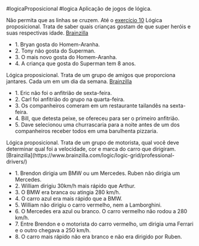 #logicaProposicional #logica 
Aplicação de jogos de lógica. 

Não permita que as linhas se cruzem. Até o [exercício 10](https://www.mathplayground.com/tronix/index.html)
Lógica proposicional. Trata de saber quais crianças gostam de que super heróis e suas respectivas idade. [Brainzilla](https://www.brainzilla.com/logic/logic-grid/superheroes/)
<ul>
	 <li>1. Bryan gosta do Homem-Aranha.</li>
     <li>2. Tony não gosta do Superman.</li>
     <li>3. O mais novo gosta do Homem-Aranha.</li>
	 <li>4. A criança que gosta do Superman tem 8 anos.</li>
</ul>

Lógica proposicional. Trata de um grupo de amigos que proporciona jantares. Cada um em um dia da semana. [Brainzilla](https://www.brainzilla.com/logic/logic-grid/bachelor-binge/)
<ul>
	 <li>1. Eric não foi o anfitrião de sexta-feira.</li>
	 <li>2. Carl foi anfitrião do grupo na quarta-feira.</li>
	 <li>3. Os companheiros comeram em um restaurante tailandês na sexta-feira.</li>
	 <li>4. Bill, que detesta peixe, se ofereceu para ser o primeiro anfitrião.</li>
	 <li>5. Dave selecionou uma churrascaria para a noite antes de um dos companheiros receber todos em uma barulhenta pizzaria.</li>
 </ul>
 Lógica proposicional. Trata de um grupo de motorista, qual você deve determinar qual foi a velocidade, cor e marca do carro que dirigiram. [Brainzilla](https://www.brainzilla.com/logic/logic-grid/professional-drivers/)
<ul>
		 <li >1. Brendon dirigia um BMW ou um Mercedes. Ruben não dirigia um Mercedes.</li>
		 <li>2. William dirigiu 30km/h mais rápido que Arthur.</li>
		 <li>3. O BMW era branca ou atingia 280 km/h.</li>
		 <li>4. O carro azul era mais rápido que a BMW.</li>
		 <li>5. William não dirigiu o carro vermelho, nem a Lamborghini.</li>
		 <li>6. O Mercedes era azul ou branco. O carro vermelho não rodou a 280 km/h.</li>
		 <li>7. Entre Brendon e o motorista do carro vermelho, um dirigia uma Ferrari e o outro chegava a 250 km/h.</li>
		 <li>8. O carro mais rápido não era branco e não era dirigido por Ruben.</li>
</ul>
